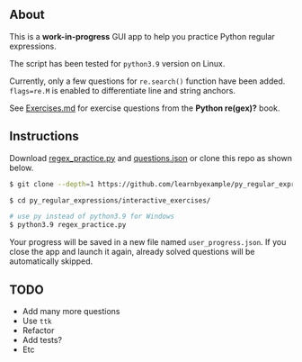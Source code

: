 ## About

This is a **work-in-progress** GUI app to help you practice Python regular expressions.

The script has been tested for `python3.9` version on Linux.

Currently, only a few questions for `re.search()` function have been added. `flags=re.M` is enabled to differentiate line and string anchors.

See [Exercises.md](https://github.com/learnbyexample/py_regular_expressions/blob/master/exercises/Exercises.md) for exercise questions from the **Python re(gex)?** book.

## Instructions

Download [regex_practice.py](https://github.com/learnbyexample/py_regular_expressions/raw/master/interactive_exercises/regex_practice.py) and [questions.json](https://github.com/learnbyexample/py_regular_expressions/raw/master/interactive_exercises/questions.json) or clone this repo as shown below.

```bash
$ git clone --depth=1 https://github.com/learnbyexample/py_regular_expressions

$ cd py_regular_expressions/interactive_exercises/

# use py instead of python3.9 for Windows
$ python3.9 regex_practice.py
```

Your progress will be saved in a new file named `user_progress.json`. If you close the app and launch it again, already solved questions will be automatically skipped.

## TODO

* Add many more questions
* Use `ttk`
* Refactor
* Add tests?
* Etc
